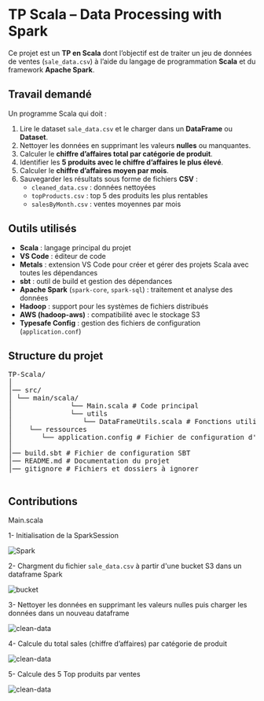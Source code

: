 # TP Scala – Data Processing with Spark

Ce projet est un **TP en Scala** dont l’objectif est de traiter un jeu de données de ventes (`sale_data.csv`) à l’aide du langage de programmation **Scala** et du framework **Apache Spark**.

## Travail demandé

Un programme Scala qui doit :

1. Lire le dataset `sale_data.csv` et le charger dans un **DataFrame** ou **Dataset**.
2. Nettoyer les données en supprimant les valeurs **nulles** ou manquantes.
3. Calculer le **chiffre d’affaires total par catégorie de produit**.
4. Identifier les **5 produits avec le chiffre d’affaires le plus élevé**.
5. Calculer le **chiffre d’affaires moyen par mois**.
6. Sauvegarder les résultats sous forme de fichiers **CSV** :
   - `cleaned_data.csv` : données nettoyées
   - `topProducts.csv` : top 5 des produits les plus rentables
   - `salesByMonth.csv` : ventes moyennes par mois

## Outils utilisés

- **Scala** : langage principal du projet
- **VS Code** : éditeur de code
- **Metals** : extension VS Code pour créer et gérer des projets Scala avec toutes les dépendances
- **sbt** : outil de build et gestion des dépendances
- **Apache Spark** (`spark-core`, `spark-sql`) : traitement et analyse des données
- **Hadoop** : support pour les systèmes de fichiers distribués
- **AWS (hadoop-aws)** : compatibilité avec le stockage S3
- **Typesafe Config** : gestion des fichiers de configuration (`application.conf`)

## Structure du projet

<pre>TP-Scala/
│
│── src/
│ └── main/scala/
│              └── Main.scala # Code principal
│              └── utils
│                 └── DataFrameUtils.scala # Fonctions utilitaires
│    └── ressources
│       └── application.config # Fichier de configuration d'environnement
│
│── build.sbt # Fichier de configuration SBT
│── README.md # Documentation du projet
│── gitignore # Fichiers et dossiers à ignorer
 </pre>

## Contributions

Main.scala

1- Initialisation de la SparkSession

![Spark](https://kuikopsimages.s3.eu-north-1.amazonaws.com/spark1.png)

2- Chargment du fichier `sale_data.csv` à partir d'une bucket S3 dans un dataframe Spark

![bucket](https://kuikopsimages.s3.eu-north-1.amazonaws.com/aws-s3-1.png)

3- Nettoyer les données en supprimant les valeurs nulles puis charger les données dans un nouveau dataframe

![clean-data](https://kuikopsimages.s3.eu-north-1.amazonaws.com/clean.png)

4- Calcule du total sales (chiffre d’affaires) par catégorie de produit

![clean-data](https://kuikopsimages.s3.eu-north-1.amazonaws.com/totale-sales.png)

5- Calcule des 5 Top produits par ventes

![clean-data](https://kuikopsimages.s3.eu-north-1.amazonaws.com/top-produits.png)
